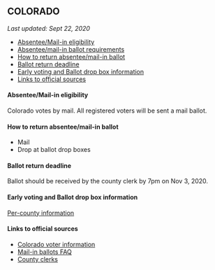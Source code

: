 ## COLORADO

*Last updated: Sept 22, 2020*

* [Absentee/Mail-in eligibility](#absenteemail-in-eligibility)
* [Absentee/mail-in ballot requirements](#absenteemail-in-ballot-requirements)
* [How to return absentee/mail-in ballot](#how-to-return-absenteemail-in-ballot)
* [Ballot return deadline](#ballot-return-deadline)
* [Early voting and Ballot drop box information](#early-voting-and-ballot-drop-box-information)
* [Links to official sources](#links-to-official-sources)


#### Absentee/Mail-in eligibility
Colorado votes by mail. All registered voters will be sent a mail ballot.


#### How to return absentee/mail-in ballot
* Mail 
* Drop at ballot drop boxes


#### Ballot return deadline
Ballot should be received by the county clerk by 7pm on Nov 3, 2020.


#### Early voting and Ballot drop box information
[Per-county information](counties/colorado.md#colorado-county-information)


#### Links to official sources
* [Colorado voter information](https://www.sos.state.co.us/pubs/elections/vote/VoterHome.html?menuheaders=5)
* [Mail-in ballots FAQ](https://www.sos.state.co.us/pubs/elections/FAQs/mailBallotsFAQ.html)
* [County clerks](https://www.sos.state.co.us/pubs/elections/Resources/CountyElectionOffices.html)
